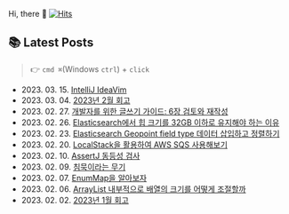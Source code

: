 
Hi, there 👋
[![Hits](https://hits.seeyoufarm.com/api/count/incr/badge.svg?url=https%3A%2F%2Fgithub.com%2Fgoldcrestwilma%2Fhit-counter&count_bg=%2379C83D&title_bg=%23555555&icon=github.svg&icon_color=%23E7E7E7&title=hits&edge_flat=false)](https://hits.seeyoufarm.com)


## 📚 Latest Posts
> 👉 `cmd ⌘`(Windows `ctrl`) + `click`
<ul>
<li>2023. 03. 15. <a target='_blank' href="https://velog.io/@minkyu__k/IntelliJ-IdeaVim">IntelliJ IdeaVim</a></li><li>2023. 03. 04. <a target='_blank' href="https://velog.io/@minkyu__k/2023%EB%85%84-2%EC%9B%94-%ED%9A%8C%EA%B3%A0">2023년 2월 회고</a></li><li>2023. 02. 27. <a target='_blank' href="https://velog.io/@minkyu__k/%EA%B0%9C%EB%B0%9C%EC%9E%90%EB%A5%BC-%EC%9C%84%ED%95%9C-%EA%B8%80%EC%93%B0%EA%B8%B0-%EA%B0%80%EC%9D%B4%EB%93%9C-6%EC%9E%A5-%EA%B2%80%ED%86%A0%EC%99%80-%EC%9E%AC%EC%9E%91%EC%84%B1">개발자를 위한 글쓰기 가이드: 6장 검토와 재작성</a></li><li>2023. 02. 26. <a target='_blank' href="https://velog.io/@minkyu__k/Elasticsearch%EC%97%90%EC%84%9C-%ED%9E%99-%ED%81%AC%EA%B8%B0%EB%A5%BC-32GB-%EC%9D%B4%ED%95%98%EB%A1%9C-%EC%9C%A0%EC%A7%80%ED%95%B4%EC%95%BC-%ED%95%98%EB%8A%94-%EC%9D%B4%EC%9C%A0">Elasticsearch에서 힙 크기를 32GB 이하로 유지해야 하는 이유</a></li><li>2023. 02. 23. <a target='_blank' href="https://velog.io/@minkyu__k/Elasticsearch-Geopoint-field-type-%EB%8D%B0%EC%9D%B4%ED%84%B0-%EC%82%BD%EC%9E%85%ED%95%98%EA%B3%A0-%EC%A0%95%EB%A0%AC%ED%95%98%EA%B8%B0">Elasticsearch Geopoint field type  데이터 삽입하고 정렬하기</a></li><li>2023. 02. 20. <a target='_blank' href="https://velog.io/@minkyu__k/LocalStack%EC%9D%84-%ED%99%9C%EC%9A%A9%ED%95%9C-AWS-SQS-%EC%82%AC%EC%9A%A9%ED%95%B4%EB%B3%B4%EA%B8%B0">LocalStack을 활용하여 AWS SQS 사용해보기</a></li><li>2023. 02. 10. <a target='_blank' href="https://velog.io/@minkyu__k/jUnit-%EB%8F%99%EC%9D%BC%EC%84%B1-%EA%B2%80%EC%82%AC">AssertJ 동등성 검사</a></li><li>2023. 02. 09. <a target='_blank' href="https://velog.io/@minkyu__k/%EC%B9%A8%EB%AC%B5%EC%9D%B4%EB%9D%BC%EB%8A%94-%EB%AC%B4%EA%B8%B0">침묵이라는 무기</a></li><li>2023. 02. 07. <a target='_blank' href="https://velog.io/@minkyu__k/EnumMap-%EC%9D%B4%EB%9E%80">EnumMap을 알아보자</a></li><li>2023. 02. 06. <a target='_blank' href="https://velog.io/@minkyu__k/ArrayList-%EB%82%B4%EB%B6%80%EC%A0%81%EC%9C%BC%EB%A1%9C-%EB%B0%B0%EC%97%B4%EC%9D%98-%ED%81%AC%EA%B8%B0%EB%A5%BC-%EC%96%B4%EB%96%BB%EA%B2%8C-%EC%A1%B0%EC%A0%88%ED%95%A0%EA%B9%8C">ArrayList 내부적으로 배열의 크기를 어떻게 조절할까</a></li><li>2023. 02. 02. <a target='_blank' href="https://velog.io/@minkyu__k/2023%EB%85%84-1%EC%9B%94-%ED%9A%8C%EA%B3%A0">2023년 1월 회고</a></li></ul>